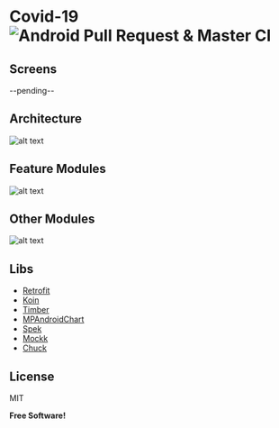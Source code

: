 
# Covid-19 ![Android Pull Request & Master CI](https://github.com/David-Hackro/Covid/workflows/Android%20Pull%20Request%20&%20Master%20CI/badge.svg)

## Screens

--pending-- 
##  Architecture
![alt text](https://i.ibb.co/MCyhNdL/Untitled-Diagram-4.png)

## Feature Modules

![alt text](https://i.ibb.co/3y0XZXL/Untitled-Diagram-3.png)

## Other Modules
![alt text](https://i.ibb.co/TPZkxwf/other-modules.png)

## Libs
- [Retrofit](https://github.com/square/retrofit)
- [Koin](https://github.com/InsertKoinIO/koin)
- [Timber](https://github.com/JakeWharton/timber)
- [MPAndroidChart](https://github.com/PhilJay/MPAndroidChart)
- [Spek](https://github.com/spekframework)
- [Mockk](https://mockk.io/)
- [Chuck](https://github.com/jgilfelt/chuck)

License
----

MIT


**Free Software!**
